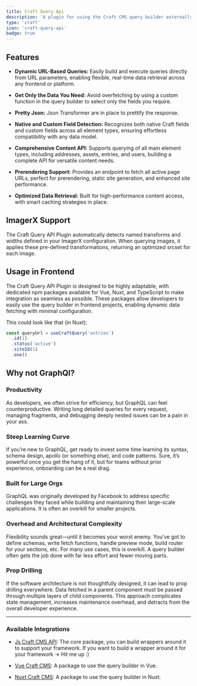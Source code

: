 ```yaml
---
title: Craft Query Api
description: 'A plugin for using the Craft CMS query builder externally.'
type: 'craft'
icon: 'craft-query-api'
badge: true
---
```


## Features

- **Dynamic URL-Based Queries:** Easily build and execute queries directly from URL parameters, enabling flexible, real-time data retrieval across any frontend or platform.

- **Get Only the Data You Need:** Avoid overfetching by using a custom function in the query builder to select only the fields you require.

- **Pretty Json:** Json Transformer are in place to prettify the response.

- **Native and Custom Field Detection:** Recognizes both native Craft fields and custom fields across all element types, ensuring effortless compatibility with any data model.

- **Comprehensive Content API:** Supports querying of all main element types, including addresses, assets, entries, and users, building a complete API for versatile content needs.

- **Prerendering Support:** Provides an endpoint to fetch all active page URLs, perfect for prerendering, static site generation, and enhanced site performance.

- **Optimized Data Retrieval:** Built for high-performance content access, with smart caching strategies in place.

## ImagerX Support

The Craft Query API Plugin automatically detects named transforms and widths defined in your ImagerX configuration. When querying images, it applies these pre-defined transformations, returning an optimized srcset for each image. 

## Usage in Frontend
The Craft Query API Plugin is designed to be highly adaptable, with dedicated npm packages available for Vue, Nuxt, and TypeScript to make integration as seamless as possible. These packages allow developers to easily use the query builder in frontend projects, enabling dynamic data fetching with minimal configuration.

This could look like that (in Nuxt): 
```ts [app.vue]
const queryUrl = useCraftQuery('entries')
  .id(1)
  .status('active')
  .siteId(1)
  .one()
```

## Why not GraphQl?

### Productivity

As developers, we often strive for efficiency, but GraphQL can feel counterproductive. Writing long detailed queries for every request, managing fragments, and debugging deeply nested issues can be a pain in your ass.

### Steep Learning Curve

If you’re new to GraphQL, get ready to invest some time learning its syntax, schema design, apollo (or something else), and code patterns. Sure, it’s powerful once you get the hang of it, but for teams without prior experience, onboarding can be a real drag.

### Built for Large Orgs

GraphQL was originally developed by Facebook to address specific challenges they faced while building and maintaining their large-scale applications. It is often an overkill for smaller projects.

### Overhead and Architectural Complexity

Flexibility sounds great—until it becomes your worst enemy. You’ve got to define schemas, write fetch functions, handle preview mode, build router for your sections, etc. For many use cases, this is overkill. A query builder often gets the job done with far less effort and fewer moving parts.

### Prop Drilling

If the software architecture is not thoughtfully designed, it can lead to prop drilling everywhere. Data fetched in a parent component must be passed through multiple layers of child components. This approach complicates state management, increases maintenance overhead, and detracts from the overall developer experience.

---

### Available Integrations
- [Js Craft CMS API](/libraries/js-craftcms-api): The core package, you can build wrappers around it to support your framework. If you want to build a wrapper around it for your framework -> Hit me up :) 

- [Vue Craft CMS](/libraries/vue-craftcms): A package to use the query builder in Vue.

- [Nuxt Craft CMS](/libraries/nuxt-craftcms): A package to use the query builder in Nuxt.
